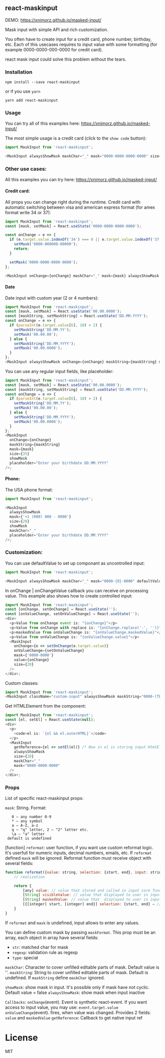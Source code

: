 ## react-maskinput

DEMO: https://xnimorz.github.io/masked-input/

Mask input with simple API and rich customization.

You often have to create input for a credit card, phone number, birthday, etc. Each of this usecases requires to input value with some formatting (for example 0000-0000-000-0000 for credit card).

react mask input could solve this problem without the tears.

### Installation

```noeditor
npm install --save react-maskinput
```

or if you use `yarn`

```noeditor
yarn add react-maskinput
```

### Usage

You can try all of this examples here: https://xnimorz.github.io/masked-input/

The most simple usage is a credit card (click to the `show code` button):

```js
import MaskInput from 'react-maskinput';

<MaskInput alwaysShowMask maskChar="_" mask="0000-0000-0000-0000" size={20} />;
```

### Other use cases:

All this examples you can try here: https://xnimorz.github.io/masked-input/

#### Credit card:

All props you can change right during the runtime.
Credit card with automatic switching between visa and american express format (for amex format write 34 or 37):

```js
import MaskInput from 'react-maskinput';
const [mask, setMask] = React.useState('0000-0000-0000-0000');

const onChange = e => {
  if (e.target.value.indexOf('34') === 0 || e.target.value.indexOf('37') === 0) {
    setMask('0000-000000-00000');
    return;
  }

  setMask('0000-0000-0000-0000');
};

<MaskInput onChange={onChange} maskChar="_" mask={mask} alwaysShowMask size={20} />;
```

#### Date

Date input with custom year (2 or 4 numbers):

```js
import MaskInput from 'react-maskinput';
const [mask, setMask] = React.useState('00.00.0000');
const [maskString, setMaskString] = React.useState('DD.MM.YYYY');
const onChange = e => {
  if (parseInt(e.target.value[6], 10) > 2) {
    setMaskString('DD.MM.YY');
    setMask('00.00.00');
  } else {
    setMaskString('DD.MM.YYYY');
    setMask('00.00.0000');
  }
};
<MaskInput alwaysShowMask onChange={onChange} maskString={maskString} mask={mask} size={20} />;
```

You can use any regular input fields, like placeholder:

```js
import MaskInput from 'react-maskinput';
const [mask, setMask] = React.useState('00.00.0000');
const [maskString, setMaskString] = React.useState('DD.MM.YYYY');
const onChange = e => {
  if (parseInt(e.target.value[6], 10) > 2) {
    setMaskString('DD.MM.YY');
    setMask('00.00.00');
  } else {
    setMaskString('DD.MM.YYYY');
    setMask('00.00.0000');
  }
};
<MaskInput
  onChange={onChange}
  maskString={maskString}
  mask={mask}
  size={35}
  showMask
  placeholder="Enter your birthdate DD.MM.YYYY"
/>;
```

#### Phone:

The USA phone format:

```js
import MaskInput from 'react-maskinput';

<MaskInput
  alwaysShowMask
  mask={'+1 (000) 000 - 0000'}
  size={20}
  showMask
  maskChar="_"
  placeholder="Enter your birthdate DD.MM.YYYY"
/>;
```

### Customization:

You can use defaultValue to set up componant as uncontrolled input:

```js
import MaskInput from 'react-maskinput';

<MaskInput alwaysShowMask maskChar="_" mask="0000-{0}-0000" defaultValue="123456789" />;
```

In onChange | onChangeValue callback you can receive on processing value.
This example also shows how to create controlled input:

```js
import MaskInput from 'react-maskinput';
const [onChange, setOnChange] = React.useState('');
const [onValueChange, setOnValueChange] = React.useState('');
<div>
  <p>Value from onChange event is: "{onChange}"</p>
  <p>Value from onChange with replace is: "{onChange.replace('-', '')}"</p>
  <p>maskedValue from onValueChange is: "{onValueChange.maskedValue}"</p>
  <p>Value from onValueChange is: "{onValueChange.value}"</p>
  <MaskInput
    onChange={e => setOnChange(e.target.value)}
    onValueChange={setOnValueChange}
    mask={'0000-0000'}
    value={onChange}
    size={20}
  />
</div>;
```

Custom classes:

```js
import MaskInput from 'react-maskinput';
<MaskInput className="custom-input" alwaysShowMask maskString="0000-(TEXT)-0000" mask="0000-(aaaa)-0000" />;
```

Get HTMLElement from the component:

```js
import MaskInput from 'react-maskinput';
const [el, setEl] = React.useState(null);
<div>
  <p>
    <code>el is: `{el && el.outerHTML}`</code>
  </p>
  <MaskInput
    getReference={el => setEl(el)} /* Now in el is storing input HtmlElement */
    alwaysShowMask
    size={20}
    maskChar="_"
    mask="0000-0000-0000"
  />
</div>;
```

### Props

List of specific react-maskinput props:

`mask`: String. Format:

```
   0 — any number 0-9
   * — any symbol
   a — A-Z, a-z
   q — "q" letter, 2 — "2" letter etc.
   \a — "a" letter
 default is undefined
```

[function] `reformat`: user function, if you want use custom reformat logic. It's userfull for numeric inputs, decimal numbers, emails, etc.
If `reformat` defined `mask` will be ignored. Reformat function must receive object with several fields:

```javascript
function reformat({value: string, selection: {start, end}, input: string}) {
    // realization

    return {
        [any] value: // value that stored and called in input core functions (such as reformat). Field may have any format,
        [String] visibleValue: // value that displayed to user in input if showMask is false,
        [String] maskedValue: // value that  displayed to user in input if showMask is true,
        [{[integer] start, [integer] end}] selection: {start, end} — // new selection range
    }
}
```

If `reformat` and `mask` is undefined, input allows to enter any values.

You can define custom mask by passing `maskFormat`. This prop must be an array,
each object in array have several fields:

- `str`: matched char for mask
- `regexp`: validation rule as regexp
- `type`: special

`maskChar`: Character to cover unfilled editable parts of mask. Default value is ''.
`maskString`: String to cover unfilled editable parts of mask. Default is undefined. If `maskString` define `maskChar` ignored.

`showMask`: show mask in input. It's possible only if mask have not cyclic. Default value = false
`alwaysShowMask`: show mask when input inactive

`Callbacks`:
`onChange`(event). Event is synthetic react-event. If you want access to input value, you may use: `event.target.value`  
`onValueChange`(event). fires, when value was changed. Provides 2 fields: `value` and `maskedValue`
`getReference`: Callback to get native input ref

# License

MIT
